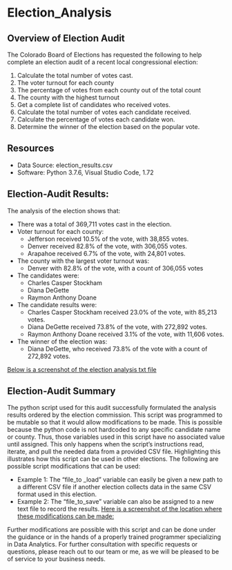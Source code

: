 # Election_Analysis

## Overview of Election Audit
The Colorado Board of Elections has requested the following to help complete an election audit of a recent local congressional election:
  1.	Calculate the total number of votes cast.
  2.	The voter turnout for each county
  3.	The percentage of votes from each county out of the total count
  4.	The county with the highest turnout
  5.	Get a complete list of candidates who received votes.
  6.	Calculate the total number of votes each candidate received.
  7.	Calculate the percentage of votes each candidate won.
  8.	Determine the winner of the election based on the popular vote.

## Resources
  -	Data Source: election_results.csv
  -	Software: Python 3.7.6, Visual Studio Code, 1.72

## Election-Audit Results: 
The analysis of the election shows that:
  -	There was a total of 369,711 votes cast in the election.
  -	Voter turnout for each county:
      - Jefferson received 10.5% of the vote, with 38,855 votes.
      - Denver received 82.8% of the vote, with 306,055 votes.
      - Arapahoe received 6.7% of the vote, with 24,801 votes.
  -	 The county with the largest voter turnout was:
      - Denver with 82.8% of the vote, with a count of 306,055 votes
  -	The candidates were:
      - Charles Casper Stockham
      -	Diana DeGette
      -	Raymon Anthony Doane
  -	The candidate results were:
      -	Charles Casper Stockham received 23.0% of the vote, with 85,213 votes.
      -	Diana DeGette received 73.8% of the vote, with 272,892 votes.
      -	Raymon Anthony Doane received 3.1% of the vote, with 11,606 votes.
  -	The winner of the election was:
      -	Diana DeGette, who received 73.8% of the vote with a count of 272,892 votes.

[Below is a screenshot of the election analysis txt file](Resources/election_analysis_txt.png)

## Election-Audit Summary
The python script used for this audit successfully formulated the analysis results ordered by the election commission.
This script was programmed to be mutable so that it would allow modifications to be made.  This is possible because the python code is not hardcoded to any specific candidate name or county.  Thus, those variables used in this script have no associated value until assigned.  This only happens when the script’s instructions read, iterate, and pull the needed data from a provided CSV file.  Highlighting this illustrates how this script can be used in other elections.
The following are possible script modifications that can be used:
  -	Example 1: The “file_to _load” variable can easily be given a new path to a different CSV file if another election collects data in the same CSV format used in this election.
  -	Example 2: The “file_to_save” variable can also be assigned to a new text file to record the results.
[Here is a screenshot of the location where these modifications can be made:](Resources/script_code_modifciation_location.png)

Further modifications are possible with this script and can be done under the guidance or in the hands of a properly trained programmer specializing in Data Analytics.  For further consultation with specific requests or questions, please reach out to our team or me, as we will be pleased to be of service to your business needs.

